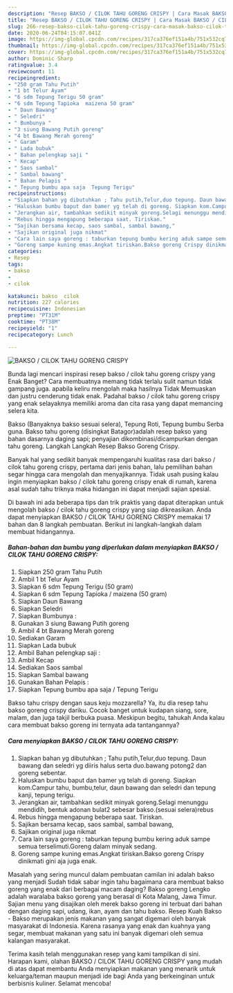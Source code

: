 ```yaml
---
description: "Resep BAKSO / CILOK TAHU GORENG CRISPY | Cara Masak BAKSO / CILOK TAHU GORENG CRISPY Yang Sedap"
title: "Resep BAKSO / CILOK TAHU GORENG CRISPY | Cara Masak BAKSO / CILOK TAHU GORENG CRISPY Yang Sedap"
slug: 266-resep-bakso-cilok-tahu-goreng-crispy-cara-masak-bakso-cilok-tahu-goreng-crispy-yang-sedap
date: 2020-06-24T04:15:07.041Z
image: https://img-global.cpcdn.com/recipes/317ca376ef151a4b/751x532cq70/bakso-cilok-tahu-goreng-crispy-foto-resep-utama.jpg
thumbnail: https://img-global.cpcdn.com/recipes/317ca376ef151a4b/751x532cq70/bakso-cilok-tahu-goreng-crispy-foto-resep-utama.jpg
cover: https://img-global.cpcdn.com/recipes/317ca376ef151a4b/751x532cq70/bakso-cilok-tahu-goreng-crispy-foto-resep-utama.jpg
author: Dominic Sharp
ratingvalue: 3.4
reviewcount: 11
recipeingredient:
- "250 gram Tahu Putih"
- "1 bt Telur Ayam"
- "6 sdm Tepung Terigu 50 gram"
- "6 sdm Tepung Tapioka  maizena 50 gram"
- " Daun Bawang"
- " Seledri"
- " Bumbunya "
- "3 siung Bawang Putih goreng"
- "4 bt Bawang Merah goreng"
- " Garam"
- " Lada bubuk"
- " Bahan pelengkap saji "
- " Kecap"
- " Saos sambal"
- " Sambal bawang"
- " Bahan Pelapis "
- " Tepung bumbu apa saja  Tepung Terigu"
recipeinstructions:
- "Siapkan bahan yg dibutuhkan ; Tahu putih,Telur,duo tepung. Daun bawang dan seledri yg diiris halus serta duo.bawang potong2 dan goreng sebentar."
- "Haluskan bumbu baput dan bamer yg telah di goreng. Siapkan kom.Campur tahu, bumbu,telur, daun bawang dan seledri dan tepung kanji, tepung terigu."
- "Jerangkan air, tambahkan sedikit minyak goreng.Selagi menunggu mendidih, bentuk adonan bulat2 sebesar bakso.(sesuai selera)rebus"
- "Rebus hingga mengapung beberapa saat. Tiriskan."
- "Sajikan bersama kecap, saos sambal, sambal bawang,"
- "Sajikan original juga nikmat"
- "Cara lain saya goreng : taburkan tepung bumbu kering aduk sampe semua terselimuti.Goreng dalam minyak sedang."
- "Goreng sampe kuning emas.Angkat tiriskan.Bakso goreng Crispy dinikmati gini aja juga enak."
categories:
- Resep
tags:
- bakso
- 
- cilok

katakunci: bakso  cilok 
nutrition: 227 calories
recipecuisine: Indonesian
preptime: "PT31M"
cooktime: "PT38M"
recipeyield: "1"
recipecategory: Lunch

---
```



![BAKSO / CILOK TAHU GORENG CRISPY](https://img-global.cpcdn.com/recipes/317ca376ef151a4b/751x532cq70/bakso-cilok-tahu-goreng-crispy-foto-resep-utama.jpg)

Bunda lagi mencari inspirasi resep bakso / cilok tahu goreng crispy yang Enak Banget? Cara membuatnya memang tidak terlalu sulit namun tidak gampang juga. apabila keliru mengolah maka hasilnya Tidak Memuaskan dan justru cenderung tidak enak. Padahal bakso / cilok tahu goreng crispy yang enak selayaknya memiliki aroma dan cita rasa yang dapat memancing selera kita.

Bakso (Banyaknya bakso sesuai selera), Tepung Roti, Tepung bumbu Serba guna. Bakso tahu goreng (disingkat Batagor)adalah resep bakso yang bahan dasarnya daging sapi; penyajian dikombinasi/dicampurkan dengan tahu goreng. Langkah Langkah Resep Bakso Goreng Crispy.

Banyak hal yang sedikit banyak mempengaruhi kualitas rasa dari bakso / cilok tahu goreng crispy, pertama dari jenis bahan, lalu pemilihan bahan segar hingga cara mengolah dan menyajikannya. Tidak usah pusing kalau ingin menyiapkan bakso / cilok tahu goreng crispy enak di rumah, karena asal sudah tahu triknya maka hidangan ini dapat menjadi sajian spesial.


Di bawah ini ada beberapa tips dan trik praktis yang dapat diterapkan untuk mengolah bakso / cilok tahu goreng crispy yang siap dikreasikan. Anda dapat menyiapkan BAKSO / CILOK TAHU GORENG CRISPY memakai 17 bahan dan 8 langkah pembuatan. Berikut ini langkah-langkah dalam membuat hidangannya.

<!--inarticleads1-->

##### Bahan-bahan dan bumbu yang diperlukan dalam menyiapkan BAKSO / CILOK TAHU GORENG CRISPY:

1. Siapkan 250 gram Tahu Putih
1. Ambil 1 bt Telur Ayam
1. Siapkan 6 sdm Tepung Terigu (50 gram)
1. Siapkan 6 sdm Tepung Tapioka / maizena (50 gram)
1. Siapkan  Daun Bawang
1. Siapkan  Seledri
1. Siapkan  Bumbunya :
1. Gunakan 3 siung Bawang Putih goreng
1. Ambil 4 bt Bawang Merah goreng
1. Sediakan  Garam
1. Siapkan  Lada bubuk
1. Ambil  Bahan pelengkap saji :
1. Ambil  Kecap
1. Sediakan  Saos sambal
1. Siapkan  Sambal bawang
1. Gunakan  Bahan Pelapis :
1. Siapkan  Tepung bumbu apa saja / Tepung Terigu


Bakso tahu crispy dengan saus keju mozzarella? Ya, itu dia resep tahu bakso goreng crispy dariku. Cocok banget untuk kudapan siang, sore, malam, dan juga takjil berbuka puasa. Meskipun begitu, tahukah Anda kalau cara membuat bakso goreng ini ternyata ada tantangannya? 

<!--inarticleads2-->

##### Cara menyiapkan BAKSO / CILOK TAHU GORENG CRISPY:

1. Siapkan bahan yg dibutuhkan ; Tahu putih,Telur,duo tepung. Daun bawang dan seledri yg diiris halus serta duo.bawang potong2 dan goreng sebentar.
1. Haluskan bumbu baput dan bamer yg telah di goreng. Siapkan kom.Campur tahu, bumbu,telur, daun bawang dan seledri dan tepung kanji, tepung terigu.
1. Jerangkan air, tambahkan sedikit minyak goreng.Selagi menunggu mendidih, bentuk adonan bulat2 sebesar bakso.(sesuai selera)rebus
1. Rebus hingga mengapung beberapa saat. Tiriskan.
1. Sajikan bersama kecap, saos sambal, sambal bawang,
1. Sajikan original juga nikmat
1. Cara lain saya goreng : taburkan tepung bumbu kering aduk sampe semua terselimuti.Goreng dalam minyak sedang.
1. Goreng sampe kuning emas.Angkat tiriskan.Bakso goreng Crispy dinikmati gini aja juga enak.


Masalah yang sering muncul dalam pembuatan camilan ini adalah bakso yang menjadi Sudah tidak sabar ingin tahu bagaimana cara membuat bakso goreng yang enak dari berbagai macam daging? Bakso goreng Lengko adalah waralaba bakso goreng yang berasal di Kota Malang, Jawa Timur. Sajian menu yang disajikan oleh merek bakso goreng ini terbuat dari bahan dengan daging sapi, udang, ikan, ayam dan tahu bakso. Resep Kuah Bakso - Bakso merupakan jenis makanan yang sangat digemari oleh banyak masyarakat di Indonesia. Karena rasanya yang enak dan kuahnya yang segar, membuat makanan yang satu ini banyak digemari oleh semua kalangan masyarakat. 

Terima kasih telah menggunakan resep yang kami tampilkan di sini. Harapan kami, olahan BAKSO / CILOK TAHU GORENG CRISPY yang mudah di atas dapat membantu Anda menyiapkan makanan yang menarik untuk keluarga/teman maupun menjadi ide bagi Anda yang berkeinginan untuk berbisnis kuliner. Selamat mencoba!
